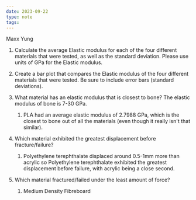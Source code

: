 ```yaml
---
date: 2023-09-22
type: note
tags: 
---
```

Maxx Yung

1. Calculate the average Elastic modulus for each of the four different materials that were tested, as well as the standard deviation. Please use units of GPa for the Elastic modulus.

1. Create a bar plot that compares the Elastic modulus of the four different materials that were tested. Be sure to include error bars (standard deviations).

1. What material has an elastic modulus that is closest to bone? The elastic modulus of bone is 7-30 GPa.
	1. PLA had an average elastic modulus of 2.7988 GPa, which is the closest to bone out of all the materials (even though it really isn't that similar).

3. Which material exhibited the greatest displacement before fracture/failure?
	1. Polyethylene terephthalate displaced around 0.5-1mm more than acrylic so Polyethylene terephthalate exhibited the greatest displacement before failure, with acrylic being a close second.

5. Which material fractured/failed under the least amount of force?
	1. Medium Density Fibreboard